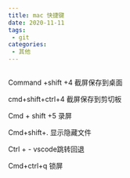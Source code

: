 ```yaml
---
title: mac 快捷键
date: 2020-11-11
tags:
 - git
categories:
 - 其他
---
```


##

Command +shift +4  截屏保存到桌面

cmd+shift+ctrl+4     截屏保存到剪切板

Cmd + shift +5 录屏

Cmd+shift+.  显示隐藏文件

Ctrl + -  vscode跳转回退

Cmd+ctrl+q 锁屏

